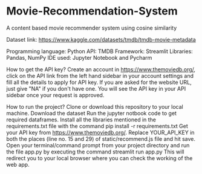 # Movie-Recommendation-System
A content based movie recommender system using cosine similarity

Dataset link: https://www.kaggle.com/datasets/tmdb/tmdb-movie-metadata

Programming language: Python
API: TMDB
Framework: Streamlit
Libraries: Pandas, NumPy
IDE used: Jupyter Notebook and Pycharm

How to get the API key?
Create an account in https://www.themoviedb.org/, click on the API link from the left hand sidebar in your account settings and fill all the details to apply for API key. If you are asked for the website URL, just give "NA" if you don't have one. You will see the API key in your API sidebar once your request is approved.

How to run the project?
Clone or download this repository to your local machine.
Download the dataset
Run the jupyter notbook code to get required dataframes.
Install all the libraries mentioned in the requirements.txt file with the command pip install -r requirements.txt
Get your API key from https://www.themoviedb.org/. 
Replace YOUR_API_KEY in both the places (line no. 15 and 29) of static/recommend.js file and hit save.
Open your terminal/command prompt from your project directory and run the file app.py by executing the command streamlit run app.py
This will redirect you to your local browser where you can check the working of the web app.
